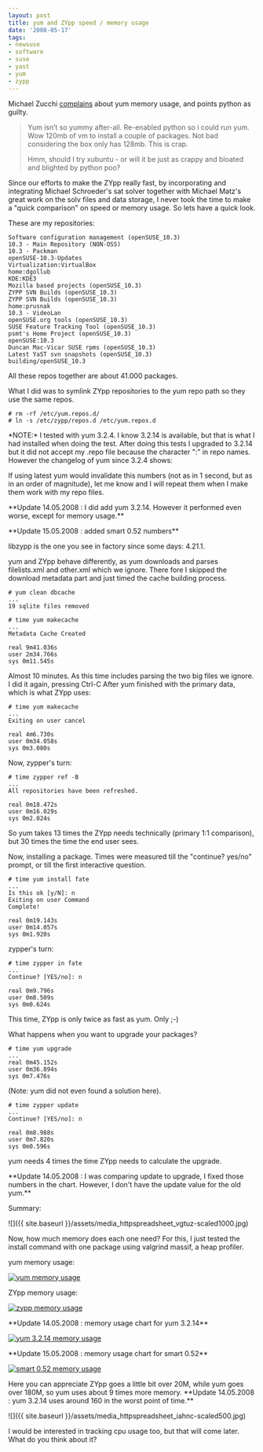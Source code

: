 ```yaml
---
layout: post
title: yum and ZYpp speed / memory usage
date: '2008-05-17'
tags:
- newsuse
- software
- suse
- yast
- yum
- zypp
---
```


Michael Zucchi [complains][1] about yum memory usage, and points python as guilty.

> Yum isn’t so yummy after-all. Re-enabled python so i could run yum. Wow 120mb of vm to install a couple of packages. Not bad considering the box only has 128mb. This is crap.  
>   
> Hmm, should I try xubuntu - or will it be just as crappy and bloated and blighted by python poo?

Since our efforts to make the ZYpp really fast, by incorporating and integrating Michael Schroeder's sat solver together with Michael Matz's great work on the solv files and data storage, I never took the time to make a "quick comparison" on speed or memory usage. So lets have a quick look.

These are my repositories:

```
Software configuration management (openSUSE_10.3)
10.3 - Main Repository (NON-OSS)
10.3 - Packman
openSUSE-10.3-Updates
Virtualization:VirtualBox
home:dgollub
KDE:KDE3
Mozilla based projects (openSUSE_10.3)
ZYPP SVN Builds (openSUSE_10.3)
ZYPP SVN Builds (openSUSE_10.3)
home:prusnak
10.3 - VideoLan
openSUSE.org tools (openSUSE_10.3)
SUSE Feature Tracking Tool (openSUSE_10.3)
psmt's Home Project (openSUSE_10.3)
openSUSE:10.3
Duncan Mac-Vicar SUSE rpms (openSUSE_10.3)
Latest YaST svn snapshots (openSUSE_10.3)
building/openSUSE_10.3
```

All these repos together are about 41.000 packages.

What I did was to symlink ZYpp repositories to the yum repo path so they use the same repos.

```
# rm -rf /etc/yum.repos.d/
# ln -s /etc/zypp/repos.d /etc/yum.repos.d
```

\*NOTE:\* I tested with yum 3.2.4. I know 3.2.14 is available, but that is what I had installed when doing the test. After doing this tests I upgraded to 3.2.14 but it did not accept my .repo file because the character ":" in repo names. However the changelog of yum since 3.2.4 shows:

If using latest yum would invalidate this numbers (not as in 1 second, but as in an order of magnitude), let me know and I will repeat them when I make them work with my repo files.

\*\*Update 14.05.2008 : I did add yum 3.2.14. However it performed even worse, except for memory usage.\*\*

\*\*Update 15.05.2008 : added smart 0.52 numbers\*\*

libzypp is the one you see in factory since some days: 4.21.1.

yum and ZYpp behave differently, as yum downloads and parses filelists.xml and other.xml which we ignore. There fore I skipped the download metadata part and just timed the cache building process.

```
# yum clean dbcache
...
19 sqlite files removed

# time yum makecache
...
Metadata Cache Created

real 9m41.036s
user 2m34.766s
sys 0m11.545s
```

Almost 10 minutes. As this time includes parsing the two big files we ignore. I did it again, pressing Ctrl-C After yum finished with the primary data, which is what ZYpp uses:

```
# time yum makecache
...
Exiting on user cancel

real 4m6.730s
user 0m34.058s
sys 0m3.080s
```

Now, zypper's turn:

```
# time zypper ref -B
...
All repositories have been refreshed.

real 0m18.472s
user 0m16.029s
sys 0m2.024s
```

So yum takes 13 times the ZYpp needs technically (primary 1:1 comparison), but 30 times the time the end user sees.

Now, installing a package. Times were measured till the "continue? yes/no" prompt, or till the first interactive question.

```
# time yum install fate
...
Is this ok [y/N]: n
Exiting on user Command
Complete!

real 0m19.143s
user 0m14.057s
sys 0m1.920s
```

zypper's turn:

```
# time zypper in fate
...
Continue? [YES/no]: n

real 0m9.796s
user 0m8.509s
sys 0m0.624s
```

This time, ZYpp is only twice as fast as yum. Only ;-)

What happens when you want to upgrade your packages?

```
# time yum upgrade
...
real 0m45.152s
user 0m36.894s
sys 0m7.476s
```

(Note: yum did not even found a solution here).

```
# time zypper update
...
Continue? [YES/no]: n

real 0m8.988s
user 0m7.820s
sys 0m0.596s
```

yum needs 4 times the time ZYpp needs to calculate the upgrade.

\*\*Update 14.05.2008 : I was comparing update to upgrade, I fixed those numbers in the chart. However, I don't have the update value for the old yum.\*\*

Summary:

 ![]({{ site.baseurl }}/assets/media_httpspreadsheet_vgtuz-scaled1000.jpg)

Now, how much memory does each one need? For this, I just tested the install command with one package using valgrind massif, a heap profiler.

yum memory usage:

[![yum memory usage][2]][2]

ZYpp memory usage:

[![zypp memory usage][3]][3]

\*\*Update 14.05.2008 : memory usage chart for yum 3.2.14\*\*

[![yum 3.2.14 memory usage][4]][4]

\*\*Update 15.05.2008 : memory usage chart for smart 0.52\*\*

[![smart 0.52 memory usage][5]][5]

Here you can appreciate ZYpp goes a little bit over 20M, while yum goes over 180M, so yum uses about 9 times more memory. \*\*Update 14.05.2008 : yum 3.2.14 uses around 160 in the worst point of time.\*\*

 ![]({{ site.baseurl }}/assets/media_httpspreadsheet_iahnc-scaled500.jpg)

I would be interested in tracking cpu usage too, but that will come later. What do you think about it?

[1]: http://blogs.gnome.org/zucchi/2008/05/10/linux-is-bloated/  
 [2]: http://files.opensuse.org/opensuse/en/e/ea/Yum-in-massif.png  
 [3]: http://files.opensuse.org/opensuse/en/6/65/Zypper-in-massif.png  
 [4]: http://files.opensuse.org/opensuse/en/2/26/Yum-3214-massif.png  
 [5]: http://files.opensuse.org/opensuse/en/f/fa/Smart-in-massif.png

